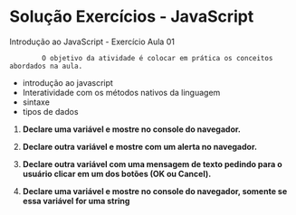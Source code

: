 # Solução Exercícios - JavaScript

Introdução ao JavaScript - Exercício Aula 01 

            O objetivo da atividade é colocar em prática os conceitos abordados na aula.

* introdução ao javascript 
* Interatividade com os métodos nativos da linguagem
* sintaxe
* tipos de dados

1. **Declare uma variável e mostre no console do navegador.**

  
  


1. **Declare outra variável e mostre com um alerta no navegador.**  
2. **Declare outra variável com uma mensagem de texto pedindo para o usuário clicar em um dos botões \(OK ou Cancel\).**  
3. **Declare uma variável e mostre no console do navegador, somente se essa variável for uma string**

  
  


